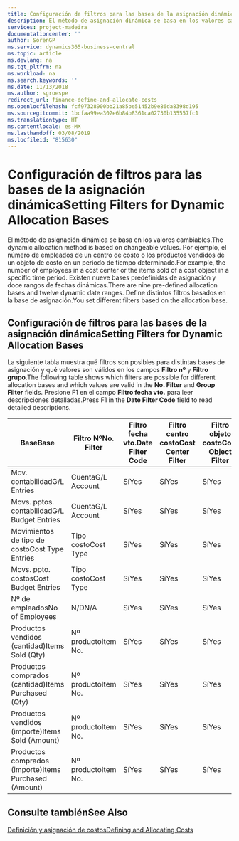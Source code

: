 ```yaml
---
title: Configuración de filtros para las bases de la asignación dinámica | Documentos de Microsoft
description: El método de asignación dinámica se basa en los valores cambiables. Por ejemplo, el número de empleados de un centro de costo o los productos vendidos de un objeto de costo en un periodo de tiempo determinado. Existen nueve bases predefinidas de asignación y doce rangos de fechas dinámicas. Define distintos filtros basados en la base de asignación.
services: project-madeira
documentationcenter: ''
author: SorenGP
ms.service: dynamics365-business-central
ms.topic: article
ms.devlang: na
ms.tgt_pltfrm: na
ms.workload: na
ms.search.keywords: ''
ms.date: 11/13/2018
ms.author: sgroespe
redirect_url: finance-define-and-allocate-costs
ms.openlocfilehash: fcf97328900bb21a85be51452b9e86da8398d195
ms.sourcegitcommit: 1bcfaa99ea302e6b84b8361ca02730b135557fc1
ms.translationtype: HT
ms.contentlocale: es-MX
ms.lasthandoff: 03/08/2019
ms.locfileid: "815630"
---
```

# <a name="setting-filters-for-dynamic-allocation-bases"></a><span data-ttu-id="c0aa0-106">Configuración de filtros para las bases de la asignación dinámica</span><span class="sxs-lookup"><span data-stu-id="c0aa0-106">Setting Filters for Dynamic Allocation Bases</span></span>
<span data-ttu-id="c0aa0-107">El método de asignación dinámica se basa en los valores cambiables.</span><span class="sxs-lookup"><span data-stu-id="c0aa0-107">The dynamic allocation method is based on changeable values.</span></span> <span data-ttu-id="c0aa0-108">Por ejemplo, el número de empleados de un centro de costo o los productos vendidos de un objeto de costo en un periodo de tiempo determinado.</span><span class="sxs-lookup"><span data-stu-id="c0aa0-108">For example, the number of employees in a cost center or the items sold of a cost object in a specific time period.</span></span> <span data-ttu-id="c0aa0-109">Existen nueve bases predefinidas de asignación y doce rangos de fechas dinámicas.</span><span class="sxs-lookup"><span data-stu-id="c0aa0-109">There are nine pre-defined allocation bases and twelve dynamic date ranges.</span></span> <span data-ttu-id="c0aa0-110">Define distintos filtros basados en la base de asignación.</span><span class="sxs-lookup"><span data-stu-id="c0aa0-110">You set different filters based on the allocation base.</span></span>  

## <a name="setting-filters-for-dynamic-allocation-bases"></a><span data-ttu-id="c0aa0-111">Configuración de filtros para las bases de la asignación dinámica</span><span class="sxs-lookup"><span data-stu-id="c0aa0-111">Setting Filters for Dynamic Allocation Bases</span></span>  
 <span data-ttu-id="c0aa0-112">La siguiente tabla muestra qué filtros son posibles para distintas bases de asignación y qué valores son válidos en los campos **Filtro nº** y **Filtro grupo**.</span><span class="sxs-lookup"><span data-stu-id="c0aa0-112">The following table shows which filters are possible for different allocation bases and which values are valid in the **No. Filter** and **Group Filter** fields.</span></span> <span data-ttu-id="c0aa0-113">Presione F1 en el campo **Filtro fecha vto.** para leer descripciones detalladas.</span><span class="sxs-lookup"><span data-stu-id="c0aa0-113">Press F1 in the **Date Filter Code** field to read detailed descriptions.</span></span>  

|<span data-ttu-id="c0aa0-114">**Base**</span><span class="sxs-lookup"><span data-stu-id="c0aa0-114">**Base**</span></span>|<span data-ttu-id="c0aa0-115">**Filtro Nº**</span><span class="sxs-lookup"><span data-stu-id="c0aa0-115">**No. Filter**</span></span>|<span data-ttu-id="c0aa0-116">**Filtro fecha vto.**</span><span class="sxs-lookup"><span data-stu-id="c0aa0-116">**Date Filter Code**</span></span>|<span data-ttu-id="c0aa0-117">**Filtro centro costo**</span><span class="sxs-lookup"><span data-stu-id="c0aa0-117">**Cost Center Filter**</span></span>|<span data-ttu-id="c0aa0-118">**Filtro objeto costo**</span><span class="sxs-lookup"><span data-stu-id="c0aa0-118">**Cost Object Filter**</span></span>|<span data-ttu-id="c0aa0-119">**Filtro grupo**</span><span class="sxs-lookup"><span data-stu-id="c0aa0-119">**Group Filter**</span></span>|  
|--------------|----------------------------------------|----------------------------------------------|------------------------------------------------|------------------------------------------------|------------------------------------------|  
|<span data-ttu-id="c0aa0-120">Mov. contabilidad</span><span class="sxs-lookup"><span data-stu-id="c0aa0-120">G/L Entries</span></span>|<span data-ttu-id="c0aa0-121">Cuenta</span><span class="sxs-lookup"><span data-stu-id="c0aa0-121">G/L Account</span></span>|<span data-ttu-id="c0aa0-122">Sí</span><span class="sxs-lookup"><span data-stu-id="c0aa0-122">Yes</span></span>|<span data-ttu-id="c0aa0-123">Sí</span><span class="sxs-lookup"><span data-stu-id="c0aa0-123">Yes</span></span>|<span data-ttu-id="c0aa0-124">Sí</span><span class="sxs-lookup"><span data-stu-id="c0aa0-124">Yes</span></span>|<span data-ttu-id="c0aa0-125">N/D</span><span class="sxs-lookup"><span data-stu-id="c0aa0-125">N/A</span></span>|  
|<span data-ttu-id="c0aa0-126">Movs. pptos. contabilidad</span><span class="sxs-lookup"><span data-stu-id="c0aa0-126">G/L Budget Entries</span></span>|<span data-ttu-id="c0aa0-127">Cuenta</span><span class="sxs-lookup"><span data-stu-id="c0aa0-127">G/L Account</span></span>|<span data-ttu-id="c0aa0-128">Sí</span><span class="sxs-lookup"><span data-stu-id="c0aa0-128">Yes</span></span>|<span data-ttu-id="c0aa0-129">Sí</span><span class="sxs-lookup"><span data-stu-id="c0aa0-129">Yes</span></span>|<span data-ttu-id="c0aa0-130">Sí</span><span class="sxs-lookup"><span data-stu-id="c0aa0-130">Yes</span></span>|<span data-ttu-id="c0aa0-131">Nombres pptos. contabilidad</span><span class="sxs-lookup"><span data-stu-id="c0aa0-131">G/L Budget Name</span></span>|  
|<span data-ttu-id="c0aa0-132">Movimientos de tipo de costo</span><span class="sxs-lookup"><span data-stu-id="c0aa0-132">Cost Type Entries</span></span>|<span data-ttu-id="c0aa0-133">Tipo costo</span><span class="sxs-lookup"><span data-stu-id="c0aa0-133">Cost Type</span></span>|<span data-ttu-id="c0aa0-134">Sí</span><span class="sxs-lookup"><span data-stu-id="c0aa0-134">Yes</span></span>|<span data-ttu-id="c0aa0-135">Sí</span><span class="sxs-lookup"><span data-stu-id="c0aa0-135">Yes</span></span>|<span data-ttu-id="c0aa0-136">Sí</span><span class="sxs-lookup"><span data-stu-id="c0aa0-136">Yes</span></span>|<span data-ttu-id="c0aa0-137">N/D</span><span class="sxs-lookup"><span data-stu-id="c0aa0-137">N/A</span></span>|  
|<span data-ttu-id="c0aa0-138">Movs. ppto. costos</span><span class="sxs-lookup"><span data-stu-id="c0aa0-138">Cost Budget Entries</span></span>|<span data-ttu-id="c0aa0-139">Tipo costo</span><span class="sxs-lookup"><span data-stu-id="c0aa0-139">Cost Type</span></span>|<span data-ttu-id="c0aa0-140">Sí</span><span class="sxs-lookup"><span data-stu-id="c0aa0-140">Yes</span></span>|<span data-ttu-id="c0aa0-141">Sí</span><span class="sxs-lookup"><span data-stu-id="c0aa0-141">Yes</span></span>|<span data-ttu-id="c0aa0-142">Sí</span><span class="sxs-lookup"><span data-stu-id="c0aa0-142">Yes</span></span>|<span data-ttu-id="c0aa0-143">Nombre ppto.</span><span class="sxs-lookup"><span data-stu-id="c0aa0-143">Budget Name</span></span>|  
|<span data-ttu-id="c0aa0-144">Nº de empleados</span><span class="sxs-lookup"><span data-stu-id="c0aa0-144">No of Employees</span></span>|<span data-ttu-id="c0aa0-145">N/D</span><span class="sxs-lookup"><span data-stu-id="c0aa0-145">N/A</span></span>|<span data-ttu-id="c0aa0-146">Sí</span><span class="sxs-lookup"><span data-stu-id="c0aa0-146">Yes</span></span>|<span data-ttu-id="c0aa0-147">Sí</span><span class="sxs-lookup"><span data-stu-id="c0aa0-147">Yes</span></span>|<span data-ttu-id="c0aa0-148">Sí</span><span class="sxs-lookup"><span data-stu-id="c0aa0-148">Yes</span></span>|<span data-ttu-id="c0aa0-149">N/D</span><span class="sxs-lookup"><span data-stu-id="c0aa0-149">N/A</span></span>|  
|<span data-ttu-id="c0aa0-150">Productos vendidos (cantidad)</span><span class="sxs-lookup"><span data-stu-id="c0aa0-150">Items Sold (Qty)</span></span>|<span data-ttu-id="c0aa0-151">Nº producto</span><span class="sxs-lookup"><span data-stu-id="c0aa0-151">Item No.</span></span>|<span data-ttu-id="c0aa0-152">Sí</span><span class="sxs-lookup"><span data-stu-id="c0aa0-152">Yes</span></span>|<span data-ttu-id="c0aa0-153">Sí</span><span class="sxs-lookup"><span data-stu-id="c0aa0-153">Yes</span></span>|<span data-ttu-id="c0aa0-154">Sí</span><span class="sxs-lookup"><span data-stu-id="c0aa0-154">Yes</span></span>|<span data-ttu-id="c0aa0-155">Grupo contable inventario</span><span class="sxs-lookup"><span data-stu-id="c0aa0-155">Inventory Posting Group</span></span>|  
|<span data-ttu-id="c0aa0-156">Productos comprados (cantidad)</span><span class="sxs-lookup"><span data-stu-id="c0aa0-156">Items Purchased (Qty)</span></span>|<span data-ttu-id="c0aa0-157">Nº producto</span><span class="sxs-lookup"><span data-stu-id="c0aa0-157">Item No.</span></span>|<span data-ttu-id="c0aa0-158">Sí</span><span class="sxs-lookup"><span data-stu-id="c0aa0-158">Yes</span></span>|<span data-ttu-id="c0aa0-159">Sí</span><span class="sxs-lookup"><span data-stu-id="c0aa0-159">Yes</span></span>|<span data-ttu-id="c0aa0-160">Sí</span><span class="sxs-lookup"><span data-stu-id="c0aa0-160">Yes</span></span>|<span data-ttu-id="c0aa0-161">Grupo contable inventario</span><span class="sxs-lookup"><span data-stu-id="c0aa0-161">Inventory Posting Group</span></span>|  
|<span data-ttu-id="c0aa0-162">Productos vendidos (importe)</span><span class="sxs-lookup"><span data-stu-id="c0aa0-162">Items Sold (Amount)</span></span>|<span data-ttu-id="c0aa0-163">Nº producto</span><span class="sxs-lookup"><span data-stu-id="c0aa0-163">Item No.</span></span>|<span data-ttu-id="c0aa0-164">Sí</span><span class="sxs-lookup"><span data-stu-id="c0aa0-164">Yes</span></span>|<span data-ttu-id="c0aa0-165">Sí</span><span class="sxs-lookup"><span data-stu-id="c0aa0-165">Yes</span></span>|<span data-ttu-id="c0aa0-166">Sí</span><span class="sxs-lookup"><span data-stu-id="c0aa0-166">Yes</span></span>|<span data-ttu-id="c0aa0-167">Grupo contable inventario</span><span class="sxs-lookup"><span data-stu-id="c0aa0-167">Inventory Posting Group</span></span>|  
|<span data-ttu-id="c0aa0-168">Productos comprados (importe)</span><span class="sxs-lookup"><span data-stu-id="c0aa0-168">Items Purchased (Amount)</span></span>|<span data-ttu-id="c0aa0-169">Nº producto</span><span class="sxs-lookup"><span data-stu-id="c0aa0-169">Item No.</span></span>|<span data-ttu-id="c0aa0-170">Sí</span><span class="sxs-lookup"><span data-stu-id="c0aa0-170">Yes</span></span>|<span data-ttu-id="c0aa0-171">Sí</span><span class="sxs-lookup"><span data-stu-id="c0aa0-171">Yes</span></span>|<span data-ttu-id="c0aa0-172">Sí</span><span class="sxs-lookup"><span data-stu-id="c0aa0-172">Yes</span></span>|<span data-ttu-id="c0aa0-173">Grupo registro inventario</span><span class="sxs-lookup"><span data-stu-id="c0aa0-173">Inventory Posting Group</span></span>|  

## <a name="see-also"></a><span data-ttu-id="c0aa0-174">Consulte también</span><span class="sxs-lookup"><span data-stu-id="c0aa0-174">See Also</span></span>  
[<span data-ttu-id="c0aa0-175">Definición y asignación de costos</span><span class="sxs-lookup"><span data-stu-id="c0aa0-175">Defining and Allocating Costs</span></span>](finance-define-and-allocate-costs.md)

